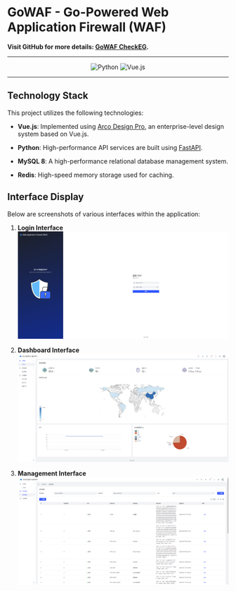 # GoWAF - Go-Powered Web Application Firewall (WAF)

**Visit GitHub for more details: [GoWAF CheckEG](https://github.com/hz157/gowaf_eg).**

---
<p align="center">
  <img src="https://github.com/jonacruz89/SAWARATSUKI.ServiceLogos/blob/main/Python/Python.png?raw=true" alt="Python" width="48%" />
  <img src="https://github.com/jonacruz89/SAWARATSUKI.ServiceLogos/blob/main/Vue/Vue.png?raw=true" alt="Vue.js" width="48%" />
</p>

---

## Technology Stack
This project utilizes the following technologies:
- **Vue.js**: Implemented using [Arco Design Pro](https://pro.arco.design/), an enterprise-level design system based on Vue.js.

- **Python**: High-performance API services are built using [FastAPI](https://fastapi.tiangolo.com/).

- **MySQL 8**: A high-performance relational database management system.
- **Redis**: High-speed memory storage used for caching.

## Interface Display
Below are screenshots of various interfaces within the application:
1. **Login Interface**  
   ![Login Interface](./docs/image/login.png)

2. **Dashboard Interface**  
   ![Dashboard Interface](./docs/image/dashboard.png)

3. **Management Interface**  
   ![Management Interface](./docs/image/manage.png)
